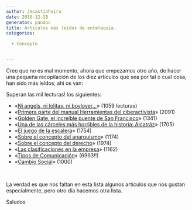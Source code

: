 ```yaml
---
author: Jmcastinheira
date: 2016-12-28
generator: pandoc
title: Artículos más leídos de entelequia.
categories:

  - Concepto


---
```




Creo que no es mal momento, ahora que empezamos otro año, de hacer una
pequeña recopilación de los diez artículos que sea por tal o cual cosa,
han sido más leídos; ahí os van:

Superan las mil lecturas! los siguientes:

-   «[Ni angels, ni lolitas, ni
    boylover...](http://entelequia.bligoo.com/content/view/323512/Ni_angels_ni_lolitas_ni_boylover.html)»
    (1059 lecturas)
-   «[Primera parte del manual Herramientas del
    ciberactivista](http://entelequia.bligoo.com/content/view/167332/Herramientas_del_ciberactivista_Primera_parte_Los_Blogs.html)»
    (2091)
-   «[Golden Gate, el increíble puente de San
    Francisco](http://entelequia.bligoo.com/content/view/160971/Golden_Gate_el_increible_puente_de_San_Francisco.html)»
    (1341)
-   «[Una de las cárceles más horribles de la historia:
    Alcatráz](http://entelequia.bligoo.com/content/view/159090/Una_de_las_carceles_mas_horribles_de_la_historia_Alcatraz.html)»
    (1705)
-   «[El juego de la
    escalera](http://entelequia.bligoo.com/content/view/142837/El_juego_de_la_escalera.html)»
    (1754)
-   «[Sobre el concepto del
    anarquismo](http://entelequia.bligoo.com/content/view/132051/Sobre_el_concepto_del_anarquismo.html)»
    (1174)
-   «[Sobre el concepto del
    derecho](http://entelequia.bligoo.com/content/view/132053/Sobre_el_concepto_del_derecho.html)»
    (1974)
-   «[Las clasificaciones en la
    empresa](http://entelequia.bligoo.com/content/view/132079/Las_Clasificaciones_en_la_Empresa.html)»
    (1162)
  -   «[Tipos de
    Comunicación](http://entelequia.bligoo.com/content/view/99180/Tipos_de_Comunicacion.html)»
    (6993!!)
  -   «[Cambio
    Social](http://entelequia.bligoo.com/content/view/99182/Cambio_social_1.html)»
    (1000)

 

La verdad es que nos faltan en esta lista algunos artículos que nos
gustan especialmente, pero otro día hacemos otra lista.

Saludos

